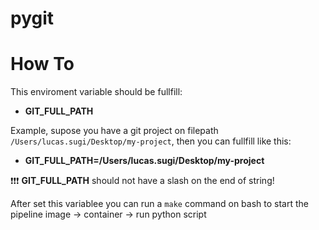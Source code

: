 # pygit

# How To
This enviroment variable should be fullfill:
* **GIT_FULL_PATH**

Example, supose you have a git project on filepath `/Users/lucas.sugi/Desktop/my-project`, then you can fullfill like this:

* **GIT_FULL_PATH=/Users/lucas.sugi/Desktop/my-project**

❗❗❗ **GIT_FULL_PATH** should not have a slash on the end of string!

After set this variablee you can run a `make` command on bash to start the pipeline image -> container -> run python script
